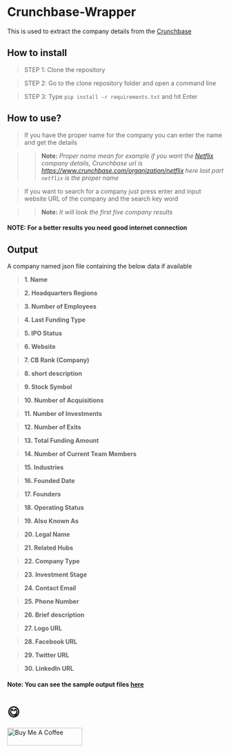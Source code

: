 # Crunchbase-Wrapper
This is used to extract the company details from the  [Crunchbase][1]

## How to install
> STEP 1: Clone the repository

> STEP 2: Go to the clone repository folder and open a command line

> STEP 3: Type `pip install -r requirements.txt` and hit Enter



## How to use?
> If you have the proper name for the company you can enter the name and get the details

>> **Note:** *Proper name mean for example if you want the [Netflix][2] company details, Crunchbase url is https://www.crunchbase.com/organization/netflix here last part `netflix` is the proper name*

> If you want to search for a company just press enter and input website URL of the company and the search key word

>> **Note:** *It will look the first five company results*

#### NOTE: For a better results you need good internet connection

## Output
A company named json file containing the below data if available
> **1. Name**

> **2. Headquarters Regions**

> **3. Number of Employees**

> **4. Last Funding Type**

> **5. IPO Status**

> **6. Website**

> **7. CB Rank (Company)**

> **8. short description**

> **9. Stock Symbol**

> **10. Number of Acquisitions**

> **11. Number of Investments**

> **12. Number of Exits**

> **13. Total Funding Amount**

> **14. Number of Current Team Members**

> **15. Industries**

> **16. Founded Date**

> **17. Founders**

> **18. Operating Status**

> **19. Also Known As**

> **20. Legal Name**

> **21. Related Hubs**

> **22. Company Type**

> **23. Investment Stage**

> **24. Contact Email**

> **25. Phone Number**

> **26. Brief description**

> **27. Logo URL**

> **28. Facebook URL**

> **29. Twitter URL**

> **30. LinkedIn URL**

#### Note: You can see the sample output files [here][3]






# :yum:

<a href="https://www.buymeacoffee.com/th3darkknight" target="_blank"><img src="https://cdn.buymeacoffee.com/buttons/default-orange.png" alt="Buy Me A Coffee" height="41" width="174"></a>



[1]: https://www.crunchbase.com/
[2]: https://www.crunchbase.com/organization/netflix
[3]: https://github.com/lavarthan/Crunchbase-Wrapper/tree/master/Company
